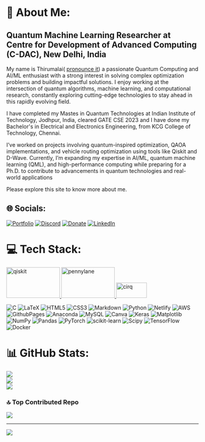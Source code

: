 # 💫 About Me:
## Quantum Machine Learning Researcher at Centre for Development of Advanced Computing (C-DAC), New Delhi, India <br>

My name is Thirumalai( [pronounce it](https://www.name-coach.com/thirumalai-m)) a passionate Quantum Computing and AI/ML enthusiast with a strong interest in solving complex optimization problems and building impactful solutions. I enjoy working at the intersection of quantum algorithms, machine learning, and computational research, constantly exploring cutting-edge technologies to stay ahead in this rapidly evolving field. <br>

I have completed my Mastes in Quantum Technologies at Indian Institute of Technology, Jodhpur, India, cleared GATE CSE 2023 and I have done my Bachelor's in Electrical and Electronics Engineering, from KCG College of Technology, Chennai. <br>

I’ve worked on projects involving quantum-inspired optimization, QAOA implementations, and vehicle routing optimization using tools like Qiskit and D-Wave. Currently, I’m expanding my expertise in AI/ML, quantum machine learning (QML), and high-performance computing while preparing for a Ph.D. to contribute to advancements in quantum technologies and real-world applications

Please explore this site to know more about me.

## 🌐 Socials:
[![Portfolio](https://img.shields.io/badge/Portfolio-Thiru's_Portfolio-green)](https://thirumalai-97.github.io/portfolio/) [![Discord](https://img.shields.io/badge/Discord-%237289DA.svg?logo=discord&logoColor=white)](https://discord.gg/https://discord.gg/FYXnSzSG) [![Donate](https://img.shields.io/badge/Buy_Me_A_Coffee-%FFDD00.svg?logo=buymeacoffee&logoColor=white)](https://thirumalai11049761.wixsite.com/quantum-mania) [![LinkedIn](https://img.shields.io/badge/LinkedIn-%230077B5.svg?logo=linkedin&logoColor=white)](https://linkedin.com/in/m-thirumalai)
<!-- [![Medium](https://img.shields.io/badge/Medium-12100E?logo=medium&logoColor=white)](https://medium.com/@thirumalai11049761)  -->
<!-- [![Instagram](https://img.shields.io/badge/Instagram-%23E4405F.svg?logo=Instagram&logoColor=white)](https://instagram.com/thiru_malai_m)  -->
<!-- [![Pinterest](https://img.shields.io/badge/Pinterest-%23E60023.svg?logo=Pinterest&logoColor=white)](https://pinterest.com/thirumalai11049761) 
[![Quora](https://img.shields.io/badge/Quora-%23B92B27.svg?logo=Quora&logoColor=white)](https://quora.com/profile/Thiru-Malai-121) 
[![Twitter](https://img.shields.io/badge/Twitter-%231DA1F2.svg?logo=Twitter&logoColor=white)](https://twitter.com/4a2d5b023b3f422)  -->
<!-- [![YouTube](https://img.shields.io/badge/YouTube-%23FF0000.svg?logo=YouTube&logoColor=white)](https://youtube.com/@thirumalai.m)  -->


# 💻 Tech Stack:
<p align="left"> <a href="https://qiskit.org/" target="_blank" rel="noreferrer"> <img src="https://encrypted-tbn0.gstatic.com/images?q=tbn:ANd9GcSZ-5q-sm3skVUUkXufUO8dgL7c3BMU5aWvMyBRD-M3roB-nC7EzP5rZfBjUpJijnig2WI&usqp=CAU" alt="qiskit" width="140" height="80"/> </a> <a href="https://pennylane.ai/" target="_blank" rel="noreferrer"> <img src="https://pbs.twimg.com/media/FYmCwpqWIAA_EUU.jpg:large" alt="pennylane" width="140" height="80"/> </a> <a href="https://quantumai.google/cirq" target="_blank" rel="noreferrer"> <img src="https://repository-images.githubusercontent.com/114306758/2566b800-6601-11e9-9f2d-36d3354da949" alt="cirq" width="80" height="40"/> </a>

![C](https://img.shields.io/badge/c-%2300599C.svg?style=plastic&logo=c&logoColor=white) ![LaTeX](https://img.shields.io/badge/latex-%23008080.svg?style=plastic&logo=latex&logoColor=white) ![HTML5](https://img.shields.io/badge/html5-%23E34F26.svg?style=plastic&logo=html5&logoColor=white) ![CSS3](https://img.shields.io/badge/css3-%231572B6.svg?style=plastic&logo=css3&logoColor=white) ![Markdown](https://img.shields.io/badge/markdown-%23000000.svg?style=plastic&logo=markdown&logoColor=white) ![Python](https://img.shields.io/badge/python-3670A0?style=plastic&logo=python&logoColor=ffdd54) ![Netlify](https://img.shields.io/badge/netlify-%23000000.svg?style=plastic&logo=netlify&logoColor=#00C7B7) ![AWS](https://img.shields.io/badge/AWS-%23FF9900.svg?style=plastic&logo=amazon-aws&logoColor=white) ![GithubPages](https://img.shields.io/badge/github%20pages-121013?style=plastic&logo=github&logoColor=white) ![Anaconda](https://img.shields.io/badge/Anaconda-%2344A833.svg?style=plastic&logo=anaconda&logoColor=white) ![MySQL](https://img.shields.io/badge/mysql-%2300000f.svg?style=plastic&logo=mysql&logoColor=white) ![Canva](https://img.shields.io/badge/Canva-%2300C4CC.svg?style=plastic&logo=Canva&logoColor=white) ![Keras](https://img.shields.io/badge/Keras-%23D00000.svg?style=plastic&logo=Keras&logoColor=white) ![Matplotlib](https://img.shields.io/badge/Matplotlib-%23ffffff.svg?style=plastic&logo=Matplotlib&logoColor=black) ![NumPy](https://img.shields.io/badge/numpy-%23013243.svg?style=plastic&logo=numpy&logoColor=white) ![Pandas](https://img.shields.io/badge/pandas-%23150458.svg?style=plastic&logo=pandas&logoColor=white) ![PyTorch](https://img.shields.io/badge/PyTorch-%23EE4C2C.svg?style=plastic&logo=PyTorch&logoColor=white) ![scikit-learn](https://img.shields.io/badge/scikit--learn-%23F7931E.svg?style=plastic&logo=scikit-learn&logoColor=white) ![Scipy](https://img.shields.io/badge/SciPy-%230C55A5.svg?style=plastic&logo=scipy&logoColor=%white) ![TensorFlow](https://img.shields.io/badge/TensorFlow-%23FF6F00.svg?style=plastic&logo=TensorFlow&logoColor=white) ![Docker](https://img.shields.io/badge/docker-%230db7ed.svg?style=plastic&logo=docker&logoColor=white) 
# 📊 GitHub Stats:
![](https://github-readme-stats.vercel.app/api?username=Thirumalai-97&theme=dark&hide_border=true&include_all_commits=true&count_private=true)<br/>
![](https://github-readme-streak-stats.herokuapp.com/?user=Thirumalai-97&theme=dark&hide_border=true)<br/>
![](https://github-readme-stats.vercel.app/api/top-langs/?username=Thirumalai-97&theme=dark&hide_border=true&include_all_commits=true&count_private=true&layout=compact)

<!-- ### ✍️ Random Dev Quote
![](https://quotes-github-readme.vercel.app/api?type=horizontal&theme=merko) -->

### 🔝 Top Contributed Repo
![](https://github-contributor-stats.vercel.app/api?username=Thirumalai-97&limit=5&theme=dark&combine_all_yearly_contributions=true)

<!-- ### 😂 Random Dev Meme
<img src='https://randommeme-five.vercel.app/' style="height: 400px;"/> -->

---
[![](https://visitcount.itsvg.in/api?id=Thirumalai-97&icon=2&color=6)](https://visitcount.itsvg.in)

<!-- Proudly created with GPRM ( https://gprm.itsvg.in ) -->
